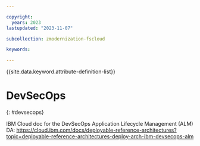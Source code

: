 ```yaml
---

copyright:
  years: 2023
lastupdated: "2023-11-07"

subcollection: zmodernization-fscloud

keywords:

---
```


{{site.data.keyword.attribute-definition-list}}

# DevSecOps
{: #devsecops}

IBM Cloud doc for the DevSecOps Application Lifecycle Management (ALM) DA: https://cloud.ibm.com/docs/deployable-reference-architectures?topic=deployable-reference-architectures-deploy-arch-ibm-devsecops-alm
